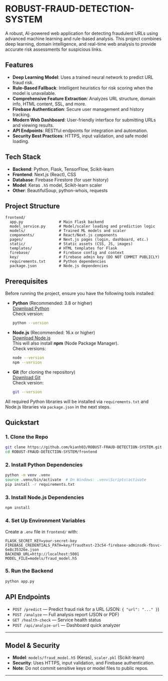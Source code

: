 # ROBUST-FRAUD-DETECTION-SYSTEM

A robust, AI-powered web application for detecting fraudulent URLs using advanced machine learning and rule-based analysis. This project combines deep learning, domain intelligence, and real-time web analysis to provide accurate risk assessments for suspicious links.

## Features

- **Deep Learning Model**: Uses a trained neural network to predict URL fraud risk.
- **Rule-Based Fallback**: Intelligent heuristics for risk scoring when the model is unavailable.
- **Comprehensive Feature Extraction**: Analyzes URL structure, domain info, HTML content, SSL, and more.
- **Firebase Authentication**: Secure user management and history tracking.
- **Modern Web Dashboard**: User-friendly interface for submitting URLs and viewing results.
- **API Endpoints**: RESTful endpoints for integration and automation.
- **Security Best Practices**: HTTPS, input validation, and safe model loading.

## Tech Stack

- **Backend**: Python, Flask, TensorFlow, Scikit-learn
- **Frontend**: Next.js (React), CSS
- **Database**: Firebase Firestore (for user history)
- **Model**: Keras `.h5` model, Scikit-learn scaler
- **Other**: BeautifulSoup, python-whois, requests

## Project Structure

```
frontend/
  app.py                # Main Flask backend
  model_service.py      # Model/scaler loading and prediction logic
  models/               # Trained ML models and scaler
  components/           # React/Next.js components
  pages/                # Next.js pages (login, dashboard, etc.)
  static/               # Static assets (CSS, JS, images)
  templates/            # HTML templates for Flask
  firebase/             # Firebase config and context
  key/                  # Firebase admin key (DO NOT COMMIT PUBLICLY)
  requirements.txt      # Python dependencies
  package.json          # Node.js dependencies
```

## Prerequisites

Before running the project, ensure you have the following tools installed:

- **Python** (Recommended: 3.8 or higher)  
  [Download Python](https://www.python.org/downloads/)  
  Check version:  
  ```bash
  python --version
  ```

- **Node.js** (Recommended: 16.x or higher)  
  [Download Node.js](https://nodejs.org/en/download/)  
  This will also install **npm** (Node Package Manager).  
  Check versions:  
  ```bash
  node --version
  npm --version
  ```

- **Git** (for cloning the repository)  
  [Download Git](https://git-scm.com/downloads)  
  Check version:  
  ```bash
  git --version
  ```

All required Python libraries will be installed via `requirements.txt` and Node.js libraries via `package.json` in the next steps.

## Quickstart

### 1. Clone the Repo

```bash
git clone https://github.com/kianh03/ROBUST-FRAUD-DETECTION-SYSTEM.git
cd ROBUST-FRAUD-DETECTION-SYSTEM/frontend
```

### 2. Install Python Dependencies

```bash
python -m venv .venv
source .venv/bin/activate  # On Windows: .venv\Scripts\activate
pip install -r requirements.txt
```

### 3. Install Node.js Dependencies

```bash
npm install
```

### 4. Set Up Environment Variables

Create a `.env` file in `frontend/` with:

```
FLASK_SECRET_KEY=your-secret-key
FIREBASE_CREDENTIALS_PATH=key/fraudtest-23c54-firebase-adminsdk-fbsvc-6e8c35326e.json
BACKEND_URL=http://localhost:5001
MODEL_FILE=models/fraud_model.h5
```

### 5. Run the Backend

```bash
python app.py
```

## API Endpoints

- `POST /predict` — Predict fraud risk for a URL (JSON: `{ "url": "..." }`)
- `POST /analyze` — Full analysis report (JSON or PDF)
- `GET /health-check` — Service health status
- `POST /api/analyze-url` — Dashboard quick analyzer


---

## Model & Security

- **Model**: `models/fraud_model.h5` (Keras), `scaler.pkl` (Scikit-learn)
- **Security**: Uses HTTPS, input validation, and Firebase authentication.
- **Note**: Do not commit sensitive keys or model files to public repos.

---
